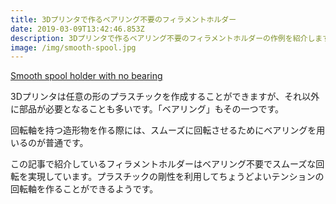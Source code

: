 ```yaml
---
title: 3Dプリンタで作るベアリング不要のフィラメントホルダー
date: 2019-03-09T13:42:46.853Z
description: 3Dプリンタで作るベアリング不要のフィラメントホルダーの作例を紹介します。
image: /img/smooth-spool.jpg
---
```

[Smooth spool holder with no bearing](https://hackaday.io/project/164237-smooth-spool-holder-with-no-bearing)

3Dプリンタは任意の形のプラスチックを作成することができますが、それ以外に部品が必要となることも多いです。「ベアリング」もその一つです。

回転軸を持つ造形物を作る際には、スムーズに回転させるためにベアリングを用いるのが普通です。

この記事で紹介しているフィラメントホルダーはベアリング不要でスムーズな回転を実現しています。プラスチックの剛性を利用してちょうどよいテンションの回転軸を作ることができるようです。

